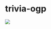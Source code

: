 # trivia-ogp

<img src="https://trivia-ogp.vercel.app/api/ogp?forwardText=雨の日は&backwardText=傘を差すと良い&userName=itizawa" />
